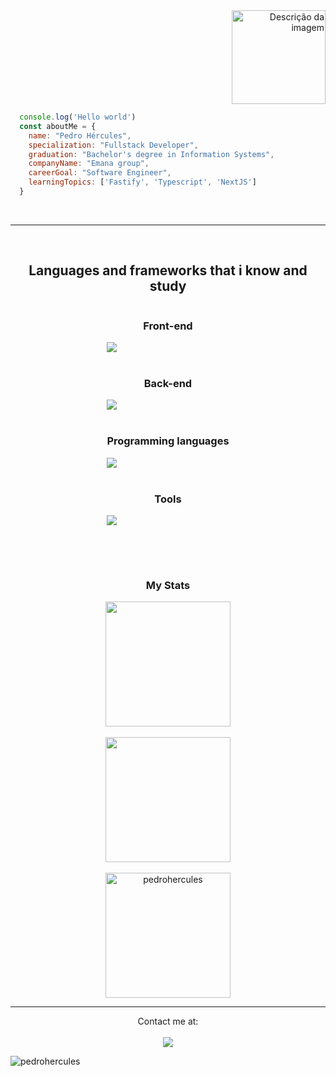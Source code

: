 <!-- Imagem -->
<div align="right" style="flex: 1;">
  <img src="https://c.tenor.com/UTxKJNlZilwAAAAi/luffy-monkey-d-luffy.gif" alt="Descrição da imagem" width="150px" height="150px">
</div>

<!-- Code -->
```js
  console.log('Hello world')
  const aboutMe = {
    name: "Pedro Hércules",
    specialization: "Fullstack Developer",
    graduation: "Bachelor's degree in Information Systems",
    companyName: "Emana group",
    careerGoal: "Software Engineer",
    learningTopics: ['Fastify', 'Typescript', 'NextJS']
  }
```
<br>
<hr>
<br>
<div align="center" style="display: flex; flex-direction: column; justify-content: center; align-items: center;">
  <h2>Languages and frameworks that i know and study</h2>
  <div style="display: flex; flex-wrap: wrap;flex-direction: column; justify-content: center;">
    <h3>Front-end</h3>
    <img src="https://skillicons.dev/icons?i=html,css,sass,react,nextjs,tailwind,styledcomponents&theme=dark&perline=8" /><br>
    <h3>Back-end</h3>
    <img src="https://skillicons.dev/icons?i=nodejs,adonis,express,mysql,mongo&theme=dark&perline=8" /><br>
    <h3>Programming languages</h3>
    <img src="https://skillicons.dev/icons?i=js,ts,python,c&theme=dark&perline=8" /><br>
    <h3>Tools</h3>
    <img src="https://skillicons.dev/icons?i=linux,git,github,gitlab,aws,vercel,vscode&theme=dark&perline=8" /><br>
   
    
  </div><br>
  <hr>
  <h3>My Stats</h3>
  
  <div align="center">
    <img height="200em" src="https://github-readme-stats.vercel.app/api/top-langs/?username=PedroHercules&layout=compact&langs_count=7&theme=tokyonight"/>
    <br>
    <br>
    <img align="center" height="200em" src="https://github-readme-stats.vercel.app/api?username=PedroHercules&?count_private=true&show_icons=true&theme=tokyonight" />
    <br>
    <br>
    <img align="center" height="200em" src="https://github-readme-streak-stats.herokuapp.com/?user=pedrohercules&&theme=tokyonight" alt="pedrohercules" />
  </div>
  
</div>
<hr>
<div align="center">
  Contact me at:
  <br>
  <br>
  <a href="https://www.linkedin.com/in/pedro-hercules-4878ba200/" target="_blank" rel="noopener noreferrer"><img src="https://img.shields.io/badge/-LinkedIn-%230077B5?style=for-the-badge&logo=linkedin&logoColor=white" target="_blank"></a> 
  
  <p align="left"> <img src="https://komarev.com/ghpvc/?username=pedrohercules&label=Profile%20views&color=000000&style=flat" alt="pedrohercules" /> </p>
 
</div>

  
  

